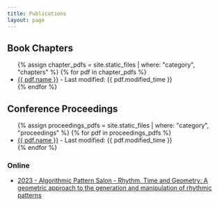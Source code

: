 ```yaml
---
title: Publications
layout: page
---
```

## Book Chapters

<ul>
  {% assign chapter_pdfs = site.static_files | where: "category", "chapters" %}
  {% for pdf in chapter_pdfs %}
    <li>
      <a href="{{ pdf.path }}">{{ pdf.name }}</a> - Last modified: {{ pdf.modified_time }}
    </li>
  {% endfor %}
</ul>

## Conference Proceedings

<ul>
  {% assign proceedings_pdfs = site.static_files | where: "category", "proceedings" %}
  {% for pdf in proceedings_pdfs %}
    <li>
      <a href="{{ pdf.path }}">{{ pdf.name }}</a> - Last modified: {{ pdf.modified_time }}
    </li>
  {% endfor %}
</ul>

### Online

* [2023 - Algorithmic Pattern Salon - Rhythm, Time and Geometry: A geometric approach to the generation and manipulation of rhythmic patterns](https://alpaca.pubpub.org/pub/s96d870n/)
